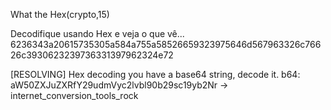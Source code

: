 What the Hex(crypto,15)

Decodifique usando Hex e veja o que vê... 
6236343a20615735305a584a755a58526659323975646d567963326c76626c3930623239736331397962324e72

[RESOLVING]
Hex decoding you have a base64 string, decode it.
b64: aW50ZXJuZXRfY29udmVyc2lvbl90b29sc19yb2Nr -> internet_conversion_tools_rock